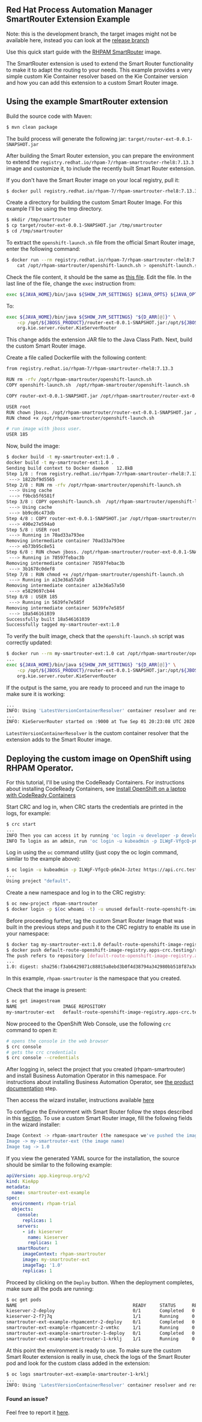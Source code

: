 ## Red Hat Process Automation Manager SmartRouter Extension Example

Note: this is the development branch, the target images might not be available here, instead you can look at the [release branch](https://github.com/jboss-container-images/rhpam-7-openshift-image/tree/7.13.x/quickstarts/router-ext)

Use this quick start guide with the [RHPAM SmartRouter](https://github.com/jboss-container-images/rhpam-7-openshift-image/tree/main/smartrouter) image.

The SmartRouter extension is used to extend the Smart Router functionality to make it to adapt the routing to your needs.
This example provides a very simple custom Kie Container resolver based on the Kie Container version and how you can add this
extension to a custom Smart Router image.

## Using the example SmartRouter extension

Build the source code with Maven:

```bash
$ mvn clean package
```

The build process will generate the following jar: `target/router-ext-0.0.1-SNAPSHOT.jar` 

After building the Smart Router extension, you can prepare the environment to extend the `registry.redhat.io/rhpam-7/rhpam-smartrouter-rhel8:7.13.3` image 
and customize it, to include the recently built Smart Router extension.

If you don't have the Smart Router image on your local registry, pull it:

```bash
$ docker pull registry.redhat.io/rhpam-7/rhpam-smartrouter-rhel8:7.13.3
```

Create a directory for building the custom Smart Router Image. For this example I'll be using the tmp directory.

```bash
$ mkdir /tmp/smartrouter
$ cp target/router-ext-0.0.1-SNAPSHOT.jar /tmp/smartrouter
$ cd /tmp/smartrouter
```

To extract the `openshift-launch.sh` file from the official Smart Router image, enter the following command:

```bash
$ docker run --rm registry.redhat.io/rhpam-7/rhpam-smartrouter-rhel8:7.13.3 \
    cat /opt/rhpam-smartrouter/openshift-launch.sh > openshift-launch.sh
```

Check the file content, it should be the same as [this file](https://github.com/jboss-container-images/jboss-kie-modules/blob/rhpam-7.13.3.GA/jboss-kie-smartrouter/added/openshift-launch.sh).
Edit the file. In the last line of the file, change the `exec` instruction from:

```bash
exec ${JAVA_HOME}/bin/java ${SHOW_JVM_SETTINGS} ${JAVA_OPTS} ${JAVA_OPTS_APPEND} ${JAVA_PROXY_OPTIONS} "${D_ARR[@]}" -jar /opt/${JBOSS_PRODUCT}/${KIE_ROUTER_DISTRIBUTION_JAR}
```

To:

```bash
exec ${JAVA_HOME}/bin/java ${SHOW_JVM_SETTINGS} "${D_ARR[@]}" \
    -cp /opt/${JBOSS_PRODUCT}/router-ext-0.0.1-SNAPSHOT.jar:/opt/${JBOSS_PRODUCT}/${KIE_ROUTER_DISTRIBUTION_JAR} \
    org.kie.server.router.KieServerRouter
```

This change adds the extension JAR file to the Java Class Path.
Next, build the custom Smart Router image.

Create a file called Dockerfile with the following content:

```bash
from registry.redhat.io/rhpam-7/rhpam-smartrouter-rhel8:7.13.3

RUN rm -rfv /opt/rhpam-smartrouter/openshift-launch.sh
COPY openshift-launch.sh  /opt/rhpam-smartrouter/openshift-launch.sh

COPY router-ext-0.0.1-SNAPSHOT.jar /opt/rhpam-smartrouter/router-ext-0.0.1-SNAPSHOT.jar

USER root
RUN chown jboss. /opt/rhpam-smartrouter/router-ext-0.0.1-SNAPSHOT.jar /opt/rhpam-smartrouter/openshift-launch.sh
RUN chmod +x /opt/rhpam-smartrouter/openshift-launch.sh

# run image with jboss user.
USER 185
```

Now, build the image:

```bash
$ docker build -t my-smartrouter-ext:1.0 .
docker build -t my-smartrouter-ext:1.0 .
Sending build context to Docker daemon   12.8kB
Step 1/8 : from registry.redhat.io/rhpam-7/rhpam-smartrouter-rhel8:7.13.3
 ---> 1822bf9d5565
Step 2/8 : RUN rm -rfv /opt/rhpam-smartrouter/openshift-launch.sh
 ---> Using cache
 ---> f9bcb5f6581f
Step 3/8 : COPY openshift-launch.sh  /opt/rhpam-smartrouter/openshift-launch.sh
 ---> Using cache
 ---> bb9cd6c473db
Step 4/8 : COPY router-ext-0.0.1-SNAPSHOT.jar /opt/rhpam-smartrouter/router-ext-0.0.1-SNAPSHOT.jar
 ---> 490e27e594a0
Step 5/8 : USER root
 ---> Running in 70ad33a793ee
Removing intermediate container 70ad33a793ee
 ---> eb73b95c8e51
Step 6/8 : RUN chown jboss. /opt/rhpam-smartrouter/router-ext-0.0.1-SNAPSHOT.jar /opt/rhpam-smartrouter/openshift-launch.sh
 ---> Running in 78597febac3b
Removing intermediate container 78597febac3b
 ---> 3b1678c0def8
Step 7/8 : RUN chmod +x /opt/rhpam-smartrouter/openshift-launch.sh
 ---> Running in a13e36a57a50
Removing intermediate container a13e36a57a50
 ---> e5829697cb44
Step 8/8 : USER 185
 ---> Running in 5639fe7e585f
Removing intermediate container 5639fe7e585f
 ---> 18a546161039
Successfully built 18a546161039
Successfully tagged my-smartrouter-ext:1.0
```

To verify the built image, check that the `openshift-launch.sh` script was correctly updated:

```bash
$ docker run --rm my-smartrouter-ext:1.0 cat /opt/rhpam-smartrouter/openshift-launch.sh
...
exec ${JAVA_HOME}/bin/java ${SHOW_JVM_SETTINGS} "${D_ARR[@]}" \
    -cp /opt/${JBOSS_PRODUCT}/router-ext-0.0.1-SNAPSHOT.jar:/opt/${JBOSS_PRODUCT}/${KIE_ROUTER_DISTRIBUTION_JAR} \
    org.kie.server.router.KieServerRouter
```

If the output is the same, you are ready to proceed and run the image to make sure it is working:

```bash
...
INFO: Using 'LatestVersionContainerResolver' container resolver and restriction policy 'ByPassUserNotAllowedRestrictionPolicy'
...
INFO: KieServerRouter started on :9000 at Tue Sep 01 20:23:08 UTC 2020
```

`LatestVersionContainerResolver` is the custom container resolver that the extension adds to the 
Smart Router image.


## Deploying the custom image on OpenShift using RHPAM Operator.

For this tutorial, I'll be using the CodeReady Containers.
For instructions about installing CodeReady Containers, see [Install OpenShift on a laptop with CodeReady Containers](https://cloud.redhat.com/openshift/install/crc/installer-provisioned?intcmp=7013a000002CtetAAC)

Start CRC and log in, when CRC starts the credentials are printed in the logs, for example:

```bash
$ crc start
...
INFO Then you can access it by running 'oc login -u developer -p developer https://api.crc.testing:6443' 
INFO To login as an admin, run 'oc login -u kubeadmin -p ILWgF-VfgcQ-p6mJ4-Jztez https://api.crc.testing:6443'
```

Log in using the `oc` command utility (just copy the oc login command, similar to the example above):

```bash
$ oc login -u kubeadmin -p ILWgF-VfgcQ-p6mJ4-Jztez https://api.crc.testing:6443
...
Using project "default".
```

Create a new namespace and log in to the CRC registry:
```bash
$ oc new-project rhpam-smartrouter
$ docker login -p $(oc whoami -t) -u unused default-route-openshift-image-registry.apps-crc.testing
```

Before proceeding further, tag the custom Smart Router Image that was built in the previous steps and push it to the CRC registry
to enable its use in your namespace:

```bash
$ docker tag my-smartrouter-ext:1.0 default-route-openshift-image-registry.apps-crc.testing/rhpam-smartrouter/my-smartrouter-ext:1.0
$ docker push default-route-openshift-image-registry.apps-crc.testing/rhpam-smartrouter/my-smartrouter-ext:1.0
The push refers to repository [default-route-openshift-image-registry.apps-crc.testing/rhpam-smartrouter/my-smartrouter-ext]
...
1.0: digest: sha256:f3ab6429871c88815a8ebd3b0f4d38794a342980bb518f87a3d4512cd041f576 size: 1989
```
In this example, `rhpam-smartrouter` is the namespace that you created.

Check that the image is present:

```bash
$ oc get imagestream
NAME                 IMAGE REPOSITORY                                                                               TAGS      UPDATED
my-smartrouter-ext   default-route-openshift-image-registry.apps-crc.testing/rhpam-smartrouter/my-smartrouter-ext   1.0       2 minutes ago
```

Now proceed to the OpenShift Web Console, use the following `crc` command to open it:
```bash
# opens the console in the web browser
$ crc console
# gets the crc credentials
$ crc console --credentials
```

After logging in, select the project that you created (rhpam-smartrouter) and install Business Automation Operator in this namespace.
For instructions about installing Business Automation Operator, see [the product documentation](https://access.redhat.com/documentation/en-us/red_hat_process_automation_manager/7.8/html/deploying_a_red_hat_process_automation_manager_environment_on_red_hat_openshift_container_platform_using_operators/operator-con#operator-subscribe-proc) step.

Then access the wizard installer, instructions available [here](https://access.redhat.com/documentation/en-us/red_hat_process_automation_manager/7.8/html/deploying_a_red_hat_process_automation_manager_environment_on_red_hat_openshift_container_platform_using_operators/operator-con#operator-deploy-start-proc)

To configure the Environment with Smart Router follow the steps described in this [section](https://access.redhat.com/documentation/en-us/red_hat_process_automation_manager/7.8/html/deploying_a_red_hat_process_automation_manager_environment_on_red_hat_openshift_container_platform_using_operators/operator-con#operator-deploy-smartrouter-proc).
To use a custom Smart Router image, fill the following fields in the wizard installer:

```bash
Image Context -> rhpam-smartrouter (the namespace we've pushed the image previously)
Image -> my-smartrouter-ext (the image name)
Image tag -> 1.0
```

If you view the generated YAML source for the installation, the source should be similar to the following example:
```yaml
apiVersion: app.kiegroup.org/v2
kind: KieApp
metadata:
  name: smartrouter-ext-example
spec:
  environment: rhpam-trial
  objects:
    console:
      replicas: 1
    servers:
      - id: kieserver
        name: kieserver
        replicas: 1
    smartRouter:
      imageContext: rhpam-smartrouter
      image: my-smartrouter-ext
      imageTag: '1.0'
      replicas: 1
```

Proceed by clicking on the `Deploy` button. When the deployment completes, make sure all the pods are running:
```bash
$ oc get pods
NAME                                           READY     STATUS      RESTARTS   AGE
kieserver-2-deploy                             0/1       Completed   0          20m
kieserver-2-f7j7q                              1/1       Running     0          20m
smartrouter-ext-example-rhpamcentr-2-deploy    0/1       Completed   0          20m
smartrouter-ext-example-rhpamcentr-2-vmtkc     1/1       Running     0          20m
smartrouter-ext-example-smartrouter-1-deploy   0/1       Completed   0          29m
smartrouter-ext-example-smartrouter-1-krklj    1/1       Running     0          29m
```

At this point the environment is ready to use.
To make sure the custom Smart Router extension is really in use, check the logs of the Smart Router pod and look for the
custom class added in the extension:

```bash
$ oc logs smartrouter-ext-example-smartrouter-1-krklj
...
INFO: Using 'LatestVersionContainerResolver' container resolver and restriction policy 'ByPassUserNotAllowedRestrictionPolicy'
```


#### Found an issue?
Feel free to report it [here](https://github.com/jboss-container-images/rhpam-7-openshift-image/issues/new).

